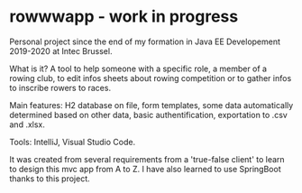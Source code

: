 # rowwwapp - work in progress
Personal project since the end of my formation in Java EE Developement 2019-2020 at Intec Brussel.

What is it? A tool to help someone with a specific role, a member of a rowing club, to edit infos sheets about rowing competition or to gather infos to inscribe rowers to races.

Main features: H2 database on file, form templates, some data automatically determined based on other data, basic authentification, exportation to .csv and .xlsx.

Tools: IntelliJ, Visual Studio Code. 

It was created from several requirements from a 'true-false client' to learn to design this mvc app from A to Z. I have also learned to use SpringBoot thanks to this project.
